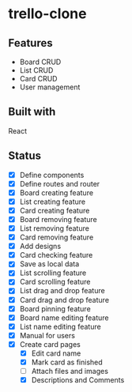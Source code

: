 # trello-clone

## Features
* Board CRUD
* List CRUD
* Card CRUD
* User management

## Built with
React

## Status
* [x] Define components 
* [x] Define routes and router
* [x] Board creating feature
* [x] List creating feature
* [x] Card creating feature
* [x] Board removing feature
* [x] List removing feature
* [x] Card removing feature
* [x] Add designs
* [x] Card checking feature
* [x] Save as local data
* [x] List scrolling feature
* [x] Card scrolling feature
* [x] List drag and drop feature
* [x] Card drag and drop feature
* [x] Board pinning feature
* [x] Board name editing feature
* [x] List name editing feature
* [x] Manual for users
* [x] Create card pages
    * [x] Edit card name
    * [x] Mark card as finished
    * [ ] Attach files and images
    * [x] Descriptions and Comments